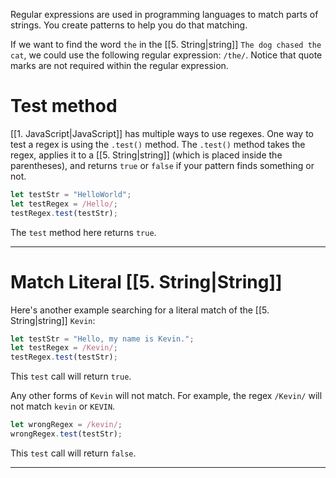 Regular expressions are used in programming languages to match parts of strings. You create patterns to help you do that matching.

If we want to find the word `the` in the [[5. String|string]] `The dog chased the cat`, we could use the following regular expression: `/the/`. Notice that quote marks are not required within the regular expression.

# Test method
[[1. JavaScript|JavaScript]] has multiple ways to use regexes. One way to test a regex is using the `.test()` method. The `.test()` method takes the regex, applies it to a [[5. String|string]] (which is placed inside the parentheses), and returns `true` or `false` if your pattern finds something or not.

```js
let testStr = "HelloWorld";
let testRegex = /Hello/;
testRegex.test(testStr);
```
The `test` method here returns `true`.

---

# Match Literal [[5. String|String]]
Here's another example searching for a literal match of the [[5. String|string]] `Kevin`:

```js
let testStr = "Hello, my name is Kevin.";
let testRegex = /Kevin/;
testRegex.test(testStr);
```
This `test` call will return `true`.

Any other forms of `Kevin` will not match. For example, the regex `/Kevin/` will not match `kevin` or `KEVIN`.

```js
let wrongRegex = /kevin/;
wrongRegex.test(testStr);
```

This `test` call will return `false`.

---
